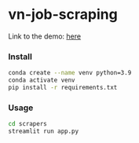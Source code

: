 # vn-job-scraping

Link to the demo: [here](https://nghtaiminh-vn-jobs-scraping-app-xduvz2.streamlitapp.com/)

### Install

```bash
conda create --name venv python=3.9
conda activate venv
pip install -r requirements.txt
```

### Usage

```bash
cd scrapers
streamlit run app.py
```

